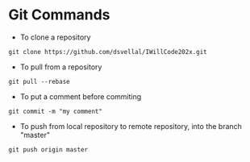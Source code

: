 # Git Commands

* To clone a repository

```
git clone https://github.com/dsvellal/IWillCode202x.git
```

* To pull from a repository

```
git pull --rebase
```


* To put a comment before commiting

```
git commit -m "my comment"
```

* To push from local repository to remote repository, into the branch "master"

```
git push origin master
```
